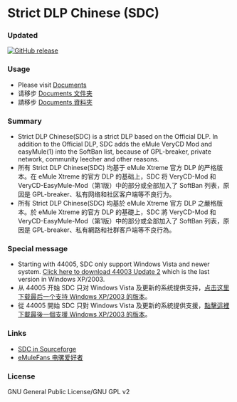 ﻿﻿Strict DLP Chinese (SDC)
=====

### Updated
[![GitHub release](https://img.shields.io/github/release/chengr28/specialdlp.svg)](https://github.com/chengr28/specialdlp/releases/latest)

### Usage
* Please visit [Documents](https://github.com/chengr28/specialdlp/tree/master/Documents)
* 请移步 [Documents 文件夹](https://github.com/chengr28/specialdlp/tree/master/Documents)
* 請移步 [Documents 資料夾](https://github.com/chengr28/specialdlp/tree/master/Documents)

### Summary
* Strict DLP Chinese(SDC) is a strict DLP based on the Official DLP. In addition to the Official DLP, SDC adds the eMule VeryCD Mod and easyMule(1) into the SoftBan list, because of GPL-breaker, private network, community leecher and other reasons.
* 所有 Strict DLP Chinese(SDC) 均基于 eMule Xtreme 官方 DLP 的严格版本。在 eMule Xtreme 的官方 DLP 的基础上，SDC 将 VeryCD-Mod 和 VeryCD-EasyMule-Mod（第1版）中的部分或全部加入了 SoftBan 列表，原因是 GPL-breaker、私有网络和社区客户端等不良行为。<br />
* 所有 Strict DLP Chinese(SDC) 均基於 eMule Xtreme 官方 DLP 之嚴格版本。於 eMule Xtreme 的官方 DLP 的基礎上，SDC 將 VeryCD-Mod 和 VeryCD-EasyMule-Mod（第1版）中的部分或全部加入了 SoftBan 列表，原因是 GPL-breaker、私有網路和社群客戶端等不良行為。<br />

### Special message
* Starting with 44005, SDC only support Windows Vista and newer system. [Click here to download 44003 Update 2](https://github.com/chengr28/specialdlp/releases/tag/v44003.2) which is the last version in Windows XP/2003.
* 从 44005 开始 SDC 只对 Windows Vista 及更新的系统提供支持，[点击这里下载最后一个支持 Windows XP/2003 的版本](https://github.com/chengr28/specialdlp/releases/tag/v44003.2)。
* 從 44005 開始 SDC 只對 Windows Vista 及更新的系統提供支援，[點擊這裡下載最後一個支援 Windows XP/2003 的版本](https://github.com/chengr28/specialdlp/releases/tag/v44003.2)。

### Links
* [SDC in Sourceforge](https://sourceforge.net/projects/specialdlp)<br />
* [eMuleFans 电骡爱好者](https://emulefans.com)

### License
GNU General Public License/GNU GPL v2

